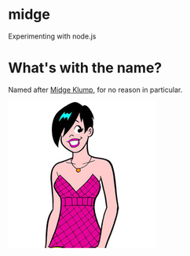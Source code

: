 # midge

Experimenting with node.js

# What's with the name?

Named after [Midge Klump](https://en.wikipedia.org/wiki/Midge_Klump), for no reason in particular.

<img src="doc/midge.jpg" alt="Midge Klump" />
